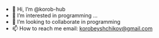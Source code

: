- 👋 Hi, I’m @korob-hub
- 👀 I’m interested in programming ...
- 💞️ I’m looking to collaborate in programming
- 📫 How to reach me email: korobeyshchikov@gmail.com

<!---
korob-hub/korob-hub is a ✨ special ✨ repository because its `README.md` (this file) appears on your GitHub profile.
You can click the Preview link to take a look at your changes.
--->
